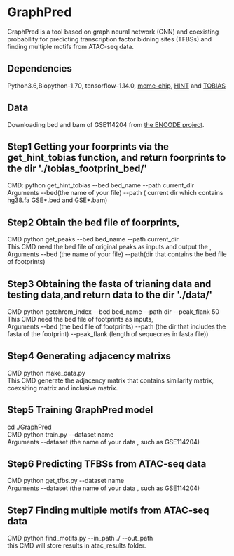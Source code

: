 # GraphPred
 GraphPred is a tool based on graph neural network (GNN) and coexisting probability for predicting transcription factor bidning sites (TFBSs) and finding multiple motifs from ATAC-seq data.
 
## Dependencies
Python3.6,Biopython-1.70, tensorflow-1.14.0, [meme-chip](https://meme-suite.org/meme/tools/meme-chip), [HINT](https://www.regulatory-genomics.org/hint/introduction/) and [TOBIAS](https://github.com/loosolab/TOBIAS)
## Data
Downloading bed and bam of GSE114204 from [the ENCODE project](https://www.encodeproject.org/).
## Step1 Getting your foorprints via the get_hint_tobias function, and return foorprints to the dir './tobias_footprint_bed/'
CMD: python get_hint_tobias --bed bed_name --path current_dir  
Arguments --bed(the name of your file) --path ( current dir which contains hg38.fa GSE*.bed  and GSE*.bam)
## Step2 Obtain the bed file of foorprints,  
CMD python get_peaks --bed bed_name --path current_dir  
This CMD need the bed file of original peaks as inputs and output the ,  
Arguments --bed (the name of your file) --path(dir that contains the bed file of footprints)
## Step3 Obtaining the fasta of trianing data and testing data,and return data to the dir './data/'
CMD python getchrom_index --bed bed_name --path dir --peak_flank 50  
This CMD need the bed file of footprints as inputs,  
Arguments --bed (the bed file of footprints) --path  (the dir  that includes the fasta of the footprint) --peak_flank (length of sequecnes in fasta file))
## Step4 Generating adjacency matrixs
CMD python make_data.py  
This CMD generate the adjacency matrix that contains similarity matrix, coexsiting matrix and inclusive matrix.
## Step5 Training GraphPred model
cd ./GraphPred  
CMD python train.py --dataset name  
Arguments --dataset (the name of your data , such as GSE114204)
## Step6 Predicting TFBSs from ATAC-seq data
CMD python get_tfbs.py --dataset name   
Arguments --dataset (the name of your data , such as GSE114204)
## Step7 Finding multiple motifs from ATAC-seq data
CMD python find_motifs.py --in_path ./ --out_path  
this CMD will store results in atac_results folder. 
